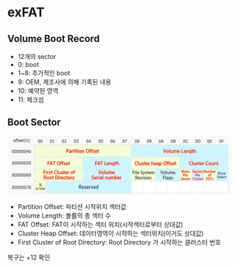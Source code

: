 # exFAT

## Volume Boot Record
- 12개의 sector
- 0: boot
- 1~8: 추가적인 boot
- 9: OEM, 제조사에 의해 기록된 내용
- 10: 예약된 영역
- 11: 체크섬

## Boot Sector
![img](image/071/1.png)
- Partition Offset: 파티션 시작위치 섹터값
- Volume Length: 볼륨의 총 섹터 수
- FAT Offset: FAT이 시작하는 섹터 위치(시작섹터로부터 상대값)
- Cluster Heap Offset: 데이터영역이 시작하는 섹터위치(이거도 상대값)
- First Cluster of Root Directory: Root Directory 가 시작하는 클러스터 번호


복구는 +12 확인